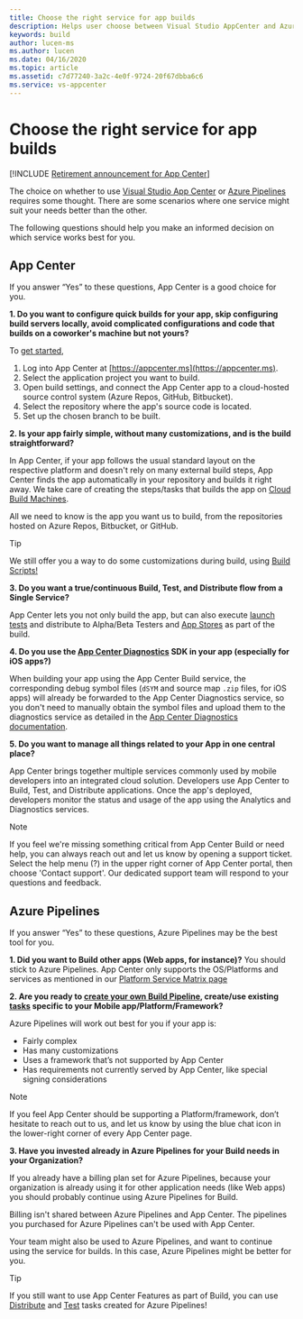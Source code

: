 ```yaml
---
title: Choose the right service for app builds
description: Helps user choose between Visual Studio AppCenter and Azure Pipelines for Building their mobile Apps.  
keywords: build
author: lucen-ms
ms.author: lucen
ms.date: 04/16/2020
ms.topic: article
ms.assetid: c7d77240-3a2c-4e0f-9724-20f67dbba6c6
ms.service: vs-appcenter
---
```


# Choose the right service for app builds

[!INCLUDE [Retirement announcement for App Center](~/includes/retirement.md)]

The choice on whether to use [Visual Studio App Center](https://visualstudio.microsoft.com/app-center/) or [Azure Pipelines](https://azure.microsoft.com/services/devops/pipelines/) requires some thought. There are some scenarios where one service might suit your needs better than the other.  
 
The following questions should help you make an informed decision on which service works best for you. 
 
## App Center
If you answer “Yes” to these questions, App Center is a good choice for you.   

**1. Do you want to configure quick builds for your app, skip configuring build servers locally, avoid complicated configurations and code that builds on a coworker's machine but not yours?**

To [get started](./index.md),

1. Log into App Center at [https://appcenter.ms](https://appcenter.ms).
2. Select the application project you want to build.
3. Open build settings, and connect the App Center app to a cloud-hosted source control system (Azure Repos, GitHub, Bitbucket).
4. Select the repository where the app's source code is located.
5. Set up the chosen branch to be built. 
  
**2. Is your app fairly simple, without many customizations, and is the build straightforward?**

In App Center, if your app follows the usual standard layout on the respective platform and doesn't rely on many external build steps, App Center finds the app automatically in your repository and builds it right away. We take care of creating the steps/tasks that builds the app on [Cloud Build Machines](./software.md). 

All we need to know is the app you want us to build, from the repositories hosted on Azure Repos, Bitbucket, or GitHub.
 
> [!TIP]
> We still offer you a way to do some customizations during build, using [Build Scripts!](./custom/scripts/index.md) 

**3. Do you want a true/continuous Build, Test, and Distribute flow from a Single Service?**
 
App Center lets you not only build the app, but can also execute [launch tests](./build-test-integration.md) and distribute to Alpha/Beta Testers and [App Stores](./build-to-store.md) as part of the build. 
 
**4. Do you use the [App Center Diagnostics](../diagnostics/index.md) SDK in your app (especially for iOS apps?)**
 
When building your app using the App Center Build service, the corresponding debug symbol files (`dSYM` and source map `.zip` files, for iOS apps) will already be forwarded to the App Center Diagnostics service, so you don't need to manually obtain the symbol files and upload them to the diagnostics service as detailed in the [App Center Diagnostics documentation](../diagnostics/ios-symbolication.md#uploading-symbols). 
  
**5. Do you want to manage all things related to your App in one central place?**
 
App Center brings together multiple services commonly used by mobile developers into an integrated cloud solution. Developers use App Center to Build, Test, and Distribute applications. Once the app's deployed, developers monitor the status and usage of the app using the Analytics and Diagnostics services.

> [!NOTE]
> If you feel we're missing something critical from App Center Build or need help, you can always reach out and let us know by opening a support ticket. Select the help menu (?) in the upper right corner of App Center portal, then choose 'Contact support'. Our dedicated support team will respond to your questions and feedback. 

## Azure Pipelines

If you answer “Yes” to these questions, Azure Pipelines may be the best tool for you. 

**1. Did you want to Build other apps (Web apps, for instance)?**
You should stick to Azure Pipelines. App Center only supports the OS/Platforms and services as mentioned in our [Platform Service Matrix page](../general/platform-service-matrix.md)

**2. Are you ready to [create your own Build Pipeline](/azure/devops/pipelines/get-started/pipelines-get-started), create/use existing [tasks](https://github.com/Microsoft/azure-pipelines-tasks) specific to your Mobile app/Platform/Framework?**
  
Azure Pipelines will work out best for you if your app is:
- Fairly complex 
- Has many customizations 
- Uses a framework that’s not supported by App Center 
- Has requirements not currently served by App Center, like special signing considerations

  
> [!NOTE]
> If you feel App Center should be supporting a Platform/framework, don’t hesitate to reach out to us, and let us know by using the blue chat icon in the lower-right corner of every App Center page.

**3. Have you invested already in Azure Pipelines for your Build needs in your Organization?**
 
If you already have a billing plan set for Azure Pipelines, because your organization is already using it for other application needs (like Web apps) you should probably continue using Azure Pipelines for Build.  
 
Billing isn't shared between Azure Pipelines and App Center. The pipelines you purchased for Azure Pipelines can't be used with App Center. 
  
Your team might also be used to Azure Pipelines, and want to continue using the service for builds. In this case, Azure Pipelines might be better for you.   

> [!TIP]
> If you still want to use App Center Features as part of Build, you can use [Distribute](../distribution/vsts-deploy.md) and [Test](../test-cloud/vsts-plugin.md) tasks created for Azure Pipelines!
